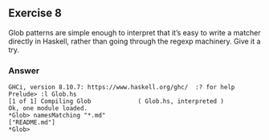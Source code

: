 ## Exercise 8

Glob patterns are simple enough to interpret that it’s easy to write a matcher directly in Haskell, rather than going through the regexp machinery. Give it a try.

### Answer

```ghci
GHCi, version 8.10.7: https://www.haskell.org/ghc/  :? for help
Prelude> :l Glob.hs 
[1 of 1] Compiling Glob             ( Glob.hs, interpreted )
Ok, one module loaded.
*Glob> namesMatching "*.md"
["README.md"]
*Glob> 
```